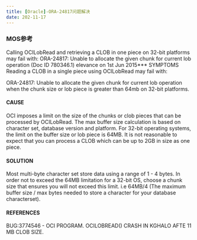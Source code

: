 ```yaml
---
title: [Oracle]-ORA-24817问题解决
date: 202-11-17
---
```




### MOS参考

Calling OCILobRead and retrieving a CLOB in one piece on 32-bit platforms may fail with: ORA-24817: Unable to allocate the given chunk for current lob operation (Doc ID 780346.1) elevance on 1st Jun 2015***
SYMPTOMS
Reading a CLOB in a single piece using OCILobRead may fail with:

ORA-24817: Unable to allocate the given chunk for current lob operation
when the chunk size or lob piece is greater than 64mb on 32-bit platforms.

#### CAUSE

OCI imposes a limit on the size of the chunks or clob pieces that can be processed by OCILobRead. The max buffer size calculation is based on character set, database version and platform. For 32-bit operating systems, the limit on the buffer size or lob piece is 64MB. It is not reasonable to expect that you can process a CLOB which can be up to 2GB in size as one piece.

#### SOLUTION

Most multi-byte character set store data using a range of 1 - 4 bytes. In order not to exceed the 64MB limitation for a 32-bit OS, choose a chunk size that ensures you will not exceed this limit. i.e 64MB/4 (The maximum buffer size / max bytes needed to store a character for your database characterset).

#### REFERENCES

BUG:3774546 - OCI PROGRAM. OCILOBREAD() CRASH IN KGHALO AFTE 11 MB CLOB SIZE.

